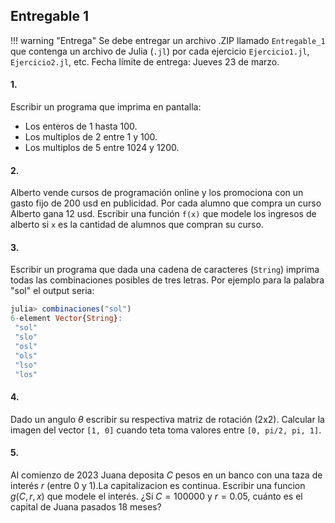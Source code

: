 ## Entregable 1

!!! warning "Entrega"
    Se debe entregar un archivo .ZIP llamado `Entregable_1` que contenga un archivo de Julia (`.jl`) por cada ejercicio `Ejercicio1.jl`, `Ejercicio2.jl`, etc. Fecha límite de entrega: Jueves 23 de marzo.

#### 1.

Escribir un programa que imprima en pantalla:

- Los enteros de 1 hasta 100.
- Los multiplos de 2 entre 1 y 100.
- Los multiplos de 5 entre 1024 y 1200.

#### 2. 

Alberto vende cursos de programación online y los promociona con un gasto fijo de 200 usd en publicidad. Por cada alumno que compra un curso Alberto gana 12 usd. Escribir una función `f(x)` que modele los ingresos de alberto si `x` es la cantidad de alumnos que compran su curso.

#### 3.

Escribir un programa que dada una cadena de caracteres (`String`) imprima todas las combinaciones posibles de tres letras. Por ejemplo para la palabra "sol" el output seria:

```julia
julia> combinaciones("sol")
6-element Vector{String}:
 "sol"
 "slo"
 "osl"
 "ols"
 "lso"
 "los"
```

#### 4. 

Dado un angulo $\theta$ escribir su respectiva matriz de rotación (2x2). Calcular la imagen del vector `[1, 0]` cuando teta toma valores entre `[0, pi/2, pi, 1]`.

#### 5. 

Al comienzo de 2023 Juana deposita $C$ pesos en un banco con una taza de interés $r$ (entre $0$ y $1$).La capitalizacion es continua. Escribir una funcion $g(C,r,x)$ que modele el interés. ¿Si $C = 100000$ y $r = 0.05$, cuánto es el capital de Juana pasados 18 meses?
